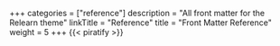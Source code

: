 +++
categories = ["reference"]
description = "All front matter for the Relearn theme"
linkTitle = "Reference"
title = "Front Matter Reference"
weight = 5
+++
{{< piratify >}}